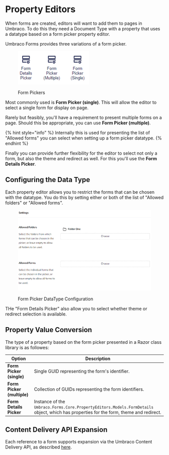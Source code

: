 # Property Editors

When forms are created, editors will want to add them to pages in Umbraco. To do this they need a Document Type with a property that uses a datatype based on a form picker property editor.

Umbraco Forms provides three variations of a form picker.

<figure><img src="../../../14/umbraco-forms/developer/images/form-pickers.png" alt=""><figcaption><p>Form Pickers</p></figcaption></figure>

Most commonly used is **Form Picker (single)**. This will allow the editor to select a single form for display on page.

Rarely but feasibly, you'll have a requirement to present multiple forms on a page. Should this be appropriate, you can use **Form Picker (multiple)**.

{% hint style="info" %}
Internally this is used for presenting the list of "Allowed forms" you can select when setting up a form picker datatype.
{% endhint %}

Finally you can provide further flexibility for the editor to select not only a form, but also the theme and redirect as well. For this you'll use the **Form Details Picker**.

## Configuring the Data Type

Each property editor allows you to restrict the forms that can be chosen with the datatype. You do this by setting either or both of the list of "Allowed folders" or "Allowed forms".

<figure><img src="../../../14/umbraco-forms/developer/images/form-picker-config.png" alt=""><figcaption><p>Form Picker DataType Configuration</p></figcaption></figure>

THe "Form Details Picker" also allow you to select whether theme or redirect selection is available.

## Property Value Conversion

The type of a property based on the form picker presented in a Razor class library is as followes:

| Option                           | Description                                                                                                                                                                                                     |
| -------------------------------- | --------------------------------------------------------------------------------------------------------------------------------------- |
| **Form Picker (single)**         | Single GUID representing the form's identifier.                                                                                         |
| **Form Picker (multiple)**       | Collection of GUIDs representing the form identifiers.                                                                                  |
| **Form Details Picker**          | Instance of the `Umbraco.Forms.Core.PropertyEditors.Models.FormDetails` object, which has properties for the form, theme and redirect.  |

## Content Delivery API Expansion

Each reference to a form supports expansion via the Umbraco Content Delivery API, as described [here](./ajaxforms.md#working-with-the-cms-content-delivery-api).
